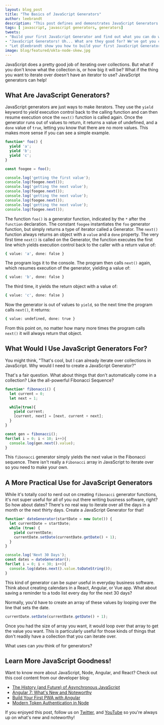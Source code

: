 ```yaml
---
layout: blog_post
title: "The Basics of JavaScript Generators"
author: leebrandt
description: "This post defines and demonstrates JavaScript Generators and their uses."
tags: [ javascript, javascript generators, generators]
tweets:
- "Build your first JavaScript Generator and find out what you can do with them! →"
- "JavaScript Generators! Uh... What are they good for? We've got you covered. (Say it again) <3"
- "Let @leebrandt show you how to build your first JavaScript Generator (and explain why they're cool)! →"
image: blog/featured/okta-node-skew.jpg
---
```


JavaScript does a pretty good job of iterating over collections. But what if you don't know what the collection is, or how big it will be? What if the thing you want to iterate over doesn't have an iterator to use? JavaScript generators can help!

## What Are JavaScript Generators?
JavaScript generators are just ways to make iterators. They use the `yield` keyword to _yield_ execution control back to the calling function and can then resume execution once the `next()` function is called again. Once the generator runs out of values to return, it returns a value of undefined, and a `done` value of `true`, letting you know that there are no more values. This makes more sense if you can see a simple example.

```js
function* foo() {
  yield 'a';
  yield 'b';
  yield 'c';
}

const foogee = foo();

console.log('getting the first value');
console.log(foogee.next());
console.log('getting the next value');
console.log(foogee.next());
console.log('getting the next value');
console.log(foogee.next());
console.log('getting the next value');
console.log(foogee.next());
```

The function `foo()` is a generator function, indicated by the `*` after the `function` declaration. The constant `foogee` instantiates the `foo` generator function, but simply returns a type of iterator called a Generator. The `next()` function always returns an object with a `value` and a `done` property. The very first time `next()` is called on the Generator, the function executes the first line which yields execution control back to the caller with a return value of:

```sh
{ value: 'a', done: false }
```

The program logs it to the console. The program then calls `next()` again, which resumes execution of the generator, yielding a value of:

```sh
{ value: 'b', done: false }
```

The third time, it yields the return object with a value of:

```sh
{ value: 'c', done: false }
```

Now the generator is out of values to `yield`, so the next time the program calls `next()`, it returns:

```sh
{ value: undefined, done: true }
```

From this point on, no matter how many more times the program calls `next()` it will always return that object.

## What Would I Use JavaScript Generators For?
You might think, "That's cool, but I can already iterate over collections in JavaScript. Why would I need to create a JavaScript Generator?" 

That's a fair question. What about things that don't automatically come in a collection? Like the all-powerful Fibonacci Sequence?

```js
function* fibonacci() {
  let current = 0;
  let next = 1;

  while(true){
    yield current;
    [current, next] = [next, current + next];
  }
}

const gen = fibonacci();
for(let i = 0; i < 10; i++){
  console.log(gen.next().value);
}
```

This `fibonacci` generator simply yields the next value in the Fibonacci sequence. There isn't really a `Fibonacci` array in JavaScript to iterate over so you need to make your own.

## A More Practical Use for JavaScript Generators
While it's totally cool to nerd out on creating `fibonacci` generator functions, it's not super useful for all of you out there writing business software, right? So how about dates? There's no real way to iterate over all the days in a month or the next thirty days. Create a JavaScript Generator for that!

```js
function* dateGenerator(startDate = new Date()) {
  let currentDate = startDate;
  while (true) {
    yield currentDate;
    currentDate.setDate(currentDate.getDate() + 1);
  }
}

console.log('Next 30 Days');
const dates = dateGenerator();
for(let i = 0; i < 30; i++){
  console.log(dates.next().value.toDateString());
}
```

This kind of generator can be _super_ useful in everyday business software. Think about creating calendars in a React, Angular, or Vue app. What about saving a reminder to a todo list every day for the next 30 days?

Normally, you'd have to create an array of these values by looping over the line that sets the date.

```js
currentDate.setDate(currentDate.getDate() + 1);
```

Once you had the size of array you want, it would loop over that array to get the value you want. This is particularly useful for those kinds of things that don't readily have a collection that you can iterate over.

What uses can _you_ think of for generators?

## Learn More JavaScript Goodness!
Want to know more about JavaScript, Node, Angular, and React? Check out this cool content from our developer blog:

* [The History (and Future) of Asynchronous JavaScript](/blog/2019/01/16/history-and-future-of-async-javascript)
* [Angular 7: What's New and Noteworthy](/blog/2018/12/04/angular-7-oidc-oauth2-pkce)
* [Build Your First PWA with Angular](/blog/2019/01/30/first-angular-pwa)
* [Modern Token Authentication in Node](/blog/2019/02/14/modern-token-authentication-in-node-with-express)

If you enjoyed this post, follow us on [Twitter](https://twitter.com/oktadev), and [YouTube](https://www.youtube.com/channel/UC5AMiWqFVFxF1q9Ya1FuZ_Q) so you're always up on what's new and noteworthy!

